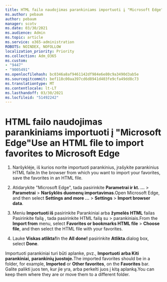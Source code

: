 ```yaml
---
title: HTML failo naudojimas parankiniams importuoti į "Microsoft Edge"
ms.author: pebaum
author: pebaum
manager: scotv
ms.date: 03/30/2021
ms.audience: Admin
ms.topic: article
ms.service: o365-administration
ROBOTS: NOINDEX, NOFOLLOW
localization_priority: Priority
ms.collection: Adm_O365
ms.custom:
- "9447"
- "9005491"
ms.openlocfilehash: bc0346a8af9461142df984e6e80c9a3490d3ab5e
ms.sourcegitcommit: bef118c00aa397cd6d8941d403fe9cfa49dd8c73
ms.translationtype: MT
ms.contentlocale: lt-LT
ms.lasthandoff: 03/30/2021
ms.locfileid: "51492242"
---
```

# <a name="use-an-html-file-to-import-favorites-to-microsoft-edge"></a><span data-ttu-id="e6945-102">HTML failo naudojimas parankiniams importuoti į "Microsoft Edge"</span><span class="sxs-lookup"><span data-stu-id="e6945-102">Use an HTML file to import favorites to Microsoft Edge</span></span>

1. <span data-ttu-id="e6945-103">Naršyklėje, iš kurios norite importuoti parankinius, įrašykite parankinius HTML faile.</span><span class="sxs-lookup"><span data-stu-id="e6945-103">In the browser from which you want to import your favorites, save the favorites in an HTML file.</span></span>

1. <span data-ttu-id="e6945-104">Atidarykite "Microsoft Edge", tada pasirinkite **Parametrai ir kt. ...**  >  **Parametrai**  >  **Naršyklės duomenų importavimas**.</span><span class="sxs-lookup"><span data-stu-id="e6945-104">Open Microsoft Edge, and then select **Settings and more ...** > **Settings** > **Import browser data**.</span></span>

1. <span data-ttu-id="e6945-105">Meniu **Importuoti iš** pasirinkite Parankiniai arba **žymelės HTML** failas Pasirinkite failą , tada pasirinkite HTML failą su  >  parankiniais.</span><span class="sxs-lookup"><span data-stu-id="e6945-105">From the **Import from** menu, select **Favorites or bookmarks HTML file** > **Choose file**, and then select the HTML file with your favorites.</span></span>

1. <span data-ttu-id="e6945-106">Lauke **Viskas atlikta!**</span><span class="sxs-lookup"><span data-stu-id="e6945-106">In the **All done!**</span></span> <span data-ttu-id="e6945-107">pasirinkite **Atlikta**.</span><span class="sxs-lookup"><span data-stu-id="e6945-107">dialog box, select **Done**.</span></span>

<span data-ttu-id="e6945-108">Importuoti parankiniai turi būti aplanke, pvz., **Importuoti** **arba Kiti parankiniai,** **parankinių juostoje.**</span><span class="sxs-lookup"><span data-stu-id="e6945-108">The imported favorites should be in a folder, for example, **Imported** or **Other favorites**, on the **Favorites** bar.</span></span> <span data-ttu-id="e6945-109">Galite palikti juos ten, kur jie yra, arba perkelti juos į kitą aplanką.</span><span class="sxs-lookup"><span data-stu-id="e6945-109">You can keep them where they are or move them to a different folder.</span></span>